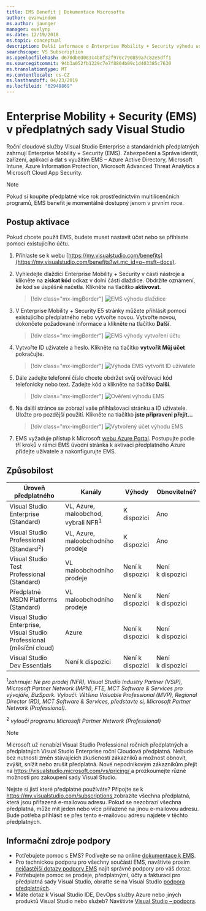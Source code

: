 ```yaml
---
title: EMS Benefit | Dokumentace Microsoftu
author: evanwindom
ms.author: jaunger
manager: evelynp
ms.date: 12/19/2018
ms.topic: conceptual
description: Další informace o Enterprise Mobility + Security výhodu součástí vašeho předplatného sady Visual Studio.
searchscope: VS Subscription
ms.openlocfilehash: d670db0d083c4b8f32f970c790859a7c82e5dff1
ms.sourcegitcommit: 94b3a052fb1229c7e7f8804b09c1d403385c7630
ms.translationtype: MT
ms.contentlocale: cs-CZ
ms.lasthandoff: 04/23/2019
ms.locfileid: "62948869"
---
```

# <a name="enterprise-mobility--security-ems-in-visual-studio-subscriptions"></a>Enterprise Mobility + Security (EMS) v předplatných sady Visual Studio

Roční cloudové služby Visual Studio Enterprise a standardních předplatných zahrnují Enterprise Mobility + Security (EMS).  Zabezpečení a Správa identit, zařízení, aplikací a dat s využitím EMS – Azure Active Directory, Microsoft Intune, Azure Information Protection, Microsoft Advanced Threat Analytics a Microsoft Cloud App Security.

> [!NOTE]
> Pokud si koupíte předplatné více rok prostřednictvím multilicenčních programů, EMS benefit je momentálně dostupný jenom v prvním roce.

## <a name="activation-steps"></a>Postup aktivace

Pokud chcete použít EMS, budete muset nastavit účet nebo se přihlaste pomocí existujícího účtu.

1. Přihlaste se k webu [https://my.visualstudio.com/benefits](https://my.visualstudio.com/benefits?wt.mc_id=o~msft~docs).

2. Vyhledejte dlaždici Enterprise Mobility + Security v části nástroje a klikněte na **získat kód** odkaz v dolní části dlaždice.   Obdržíte oznámení, že kód se úspěšně načetla.  Klikněte na tlačítko **aktivovat**.
   > [!div class="mx-imgBorder"]
   > ![EMS výhodu dlaždice](_img/vs-ems/vs-ems-tile.png)

3. V Enterprise Mobility + Security E5 stránky můžete přihlásit pomocí existujícího předplatného nebo vytvořte novou.  Vytvořte novou, dokončete požadované informace a klikněte na tlačítko **Další**.
   > [!div class="mx-imgBorder"]
   > ![EMS výhody vytvoření účtu](_img/vs-ems/vs-ems-create-account-cropped.png)

4. Vytvořte ID uživatele a heslo.  Klikněte na tlačítko **vytvořit Můj účet** pokračujte.
   > [!div class="mx-imgBorder"]
   > ![Výhoda EMS vytvořit ID uživatele](_img/vs-ems/vs-ems-userID-cropped.png)

5. Dále zadejte telefonní číslo chcete obdržet svůj ověřovací kód telefonicky nebo text.  Zadejte kód a klikněte na tlačítko **Další**.
   > [!div class="mx-imgBorder"]
   > ![Ověření výhodu EMS](_img/vs-ems/vs-ems-robot-cropped.png)

6. Na další stránce se zobrazí vaše přihlašovací stránku a ID uživatele.  Uložte pro pozdější použití.  Klikněte na tlačítko **jste připraveni přejít...**
   > [!div class="mx-imgBorder"]
   > ![Vytvořený účet výhodu EMS](_img/vs-ems/vs-ems-save-info-cropped.png)

7. EMS vyžaduje přístup k Microsoft [webu Azure Portal](https://azure.microsoft.com).  Postupujte podle tří kroků v rámci EMS úvodní stránka k aktivaci předplatného Azure přidejte uživatele a nakonfigurujte EMS.

## <a name="eligibility"></a>Způsobilost

| Úroveň předplatného                                                 |     Kanály                                            | Výhody                                                          | Obnovitelné?    |
|--------------------------------------------------------------------|---------------------------------------------------------|------------------------------------------------------------------|---------------|
| Visual Studio Enterprise (Standard)   | VL, Azure, maloobchod, vybrali NFR<sup>1</sup> | K dispozici       |  Ano          |
| Visual Studio Professional (Standard<sup>2</sup>) | VL, Azure, maloobchodního prodeje                                       | K dispozici                                                            |  Ano          |
| Visual Studio Test Professional (Standard)                         | VL maloobchodního prodeje                                              | Není k dispozici                                             |  Není k dispozici          |
| Předplatné MSDN Platforms (Standard)                                          | VL maloobchodního prodeje                                              | Není k dispozici                                              |  Není k dispozici          |
| Visual Studio Enterprise, Visual Studio Professional (měsíční cloud) | Azure | Není k dispozici | Není k dispozici |
| Visual Studio Dev Essentials | Není k dispozici  | Není k dispozici |Není k dispozici |

<sup>1</sup>*zahrnuje:  Ne pro prodej (NFR), Visual Studio Industry Partner (VSIP), Microsoft Partner Network (MPN), FTE, MCT Software & Services pro vývojáře, BizSpark.  Vyloučí: Většina Valuable Professional (MVP), Regional Director (RD), MCT Software & Services, představte si, Microsoft Partner Network (Professional).*

<sup>2</sup> *vyloučí programu Microsoft Partner Network (Professional)*

> [!NOTE]
> Microsoft už nenabízí Visual Studio Professional ročních předplatných a předplatných Visual Studio Enterprise roční Cloudová předplatná. Nebude bez nutnosti změn stávajících zkušeností zákazníků a možnost obnovit, zvýšit, snížit nebo zrušit předplatná. Nové nepodnikovým zákazníkům přejít na [ https://visualstudio.microsoft.com/vs/pricing/ ](https://visualstudio.microsoft.com/vs/pricing/) a prozkoumejte různé možnosti pro zakoupení sady Visual Studio.

Nejste si jistí které předplatné používáte?  Připojte se k [ https://my.visualstudio.com/subscriptions ](https://my.visualstudio.com/subscriptions?wt.mc_id=o~msft~docs) zobrazíte všechna předplatná, která jsou přiřazená e-mailovou adresu. Pokud se nezobrazí všechna předplatná, může mít jeden nebo více přiřazené na jinou e-mailovou adresu.  Bude potřeba přihlásit se přes tento e-mailovou adresu najdete v těchto předplatných.

## <a name="support-resources"></a>Informační zdroje podpory
- Potřebujete pomoc s EMS?  Podívejte se na online [dokumentace k EMS](/enterprise-mobility-security/).
- Pro technickou podporu pro všechny součásti EMS, navštivte prosím [nejčastější dotazy podpory EMS](https://docs.microsoft.com/enterprise-mobility-security/solutions/ems-support-faq) najít správné podpory pro váš dotaz.
- Potřebujete pomoc se prodeje, předplatnými, účty a fakturací pro předplatná sady Visual Studio, obraťte se na Visual Studio [podpora předplatných](https://visualstudio.microsoft.com/subscriptions/support/).
- Máte dotaz k Visual Studio IDE, DevOps služby Azure nebo jiných produktů Visual Studio nebo služeb?  Navštivte [Visual Studio – podpora](https://visualstudio.microsoft.com/support/).